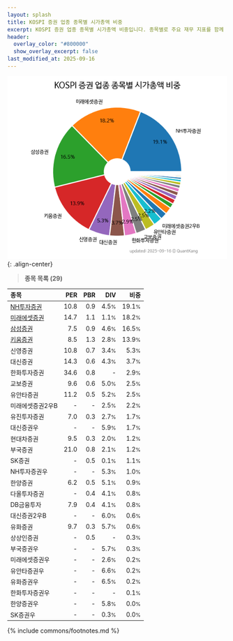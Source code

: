 ```yaml
---
layout: splash
title: KOSPI 증권 업종 종목별 시가총액 비중
excerpt: KOSPI 증권 업종 종목별 시가총액 비중입니다. 종목별로 주요 재무 지표를 함께 표시합니다.
header:
  overlay_color: "#800000"
  show_overlay_excerpt: false
last_modified_at: 2025-09-16
---
```



![KOSPI 증권 업종 종목별 시가총액 비중](/stats/sector/images/kospi_업종_증권_종목.png){: .align-center}


> **종목 목록 (29)**<a id="list"></a>

| **종목** | **PER** | **PBR** | **DIV** | **비중** |
| :------- | ------: | ------: | ------: | -------: |
| [NH투자증권](/005940/) | 10.8 | 0.9 | 4.5<small>%</small> | 19.1<small>%</small> |
| [미래에셋증권](/006800/) | 14.7 | 1.1 | 1.1<small>%</small> | 18.2<small>%</small> |
| [삼성증권](/016360/) | 7.5 | 0.9 | 4.6<small>%</small> | 16.5<small>%</small> |
| [키움증권](/039490/) | 8.5 | 1.3 | 2.8<small>%</small> | 13.9<small>%</small> |
| 신영증권 | 10.8 | 0.7 | 3.4<small>%</small> | 5.3<small>%</small> |
| 대신증권 | 14.3 | 0.6 | 4.3<small>%</small> | 3.7<small>%</small> |
| 한화투자증권 | 34.6 | 0.8 | - | 2.9<small>%</small> |
| 교보증권 | 9.6 | 0.6 | 5.0<small>%</small> | 2.5<small>%</small> |
| 유안타증권 | 11.2 | 0.5 | 5.2<small>%</small> | 2.5<small>%</small> |
| 미래에셋증권2우B | - | - | 2.5<small>%</small> | 2.2<small>%</small> |
| 유진투자증권 | 7.0 | 0.3 | 2.7<small>%</small> | 1.7<small>%</small> |
| 대신증권우 | - | - | 5.9<small>%</small> | 1.7<small>%</small> |
| 현대차증권 | 9.5 | 0.3 | 2.0<small>%</small> | 1.2<small>%</small> |
| 부국증권 | 21.0 | 0.8 | 2.1<small>%</small> | 1.2<small>%</small> |
| SK증권 | - | 0.5 | 0.1<small>%</small> | 1.1<small>%</small> |
| NH투자증권우 | - | - | 5.3<small>%</small> | 1.0<small>%</small> |
| 한양증권 | 6.2 | 0.5 | 5.1<small>%</small> | 0.9<small>%</small> |
| 다올투자증권 | - | 0.4 | 4.1<small>%</small> | 0.8<small>%</small> |
| DB금융투자 | 7.9 | 0.4 | 4.1<small>%</small> | 0.8<small>%</small> |
| 대신증권2우B | - | - | 6.0<small>%</small> | 0.6<small>%</small> |
| 유화증권 | 9.7 | 0.3 | 5.7<small>%</small> | 0.6<small>%</small> |
| 상상인증권 | - | 0.5 | - | 0.3<small>%</small> |
| 부국증권우 | - | - | 5.7<small>%</small> | 0.3<small>%</small> |
| 미래에셋증권우 | - | - | 2.6<small>%</small> | 0.2<small>%</small> |
| 유안타증권우 | - | - | 6.6<small>%</small> | 0.2<small>%</small> |
| 유화증권우 | - | - | 6.5<small>%</small> | 0.2<small>%</small> |
| 한화투자증권우 | - | - | - | 0.1<small>%</small> |
| 한양증권우 | - | - | 5.8<small>%</small> | 0.0<small>%</small> |
| SK증권우 | - | - | 0.3<small>%</small> | 0.0<small>%</small> |

{% include commons/footnotes.md %}